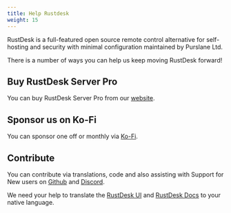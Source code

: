 ```yaml
---
title: Help Rustdesk
weight: 15
---
```


RustDesk is a full-featured open source remote control alternative for self-hosting and security with minimal configuration maintained by Purslane Ltd.

There is a number of ways you can help us keep moving RustDesk forward!

## Buy RustDesk Server Pro

You can buy RustDesk Server Pro from our [website](rustdesk.com).

## Sponsor us on Ko-Fi

You can sponsor one off or monthly via [Ko-Fi](https://ko-fi.com/rustdesk).

## Contribute

You can contribute via translations, code and also assisting with Support for New users on [Github](https://github.com/rustdesk/rustdesk/discussions) and [Discord](https://discord.gg/nDceKgxnkV).

We need your help to translate the <a href="https://github.com/rustdesk/rustdesk/tree/master/src/lang">RustDesk UI</a> and <a href="https://github.com/rustdesk/doc.rustdesk.com">RustDesk Docs</a> to your native language.

